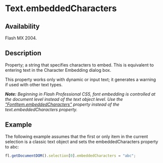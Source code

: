 # Text.embeddedCharacters

## Availability

Flash MX 2004.

## Description

Property; a string that specifies characters to embed. This is equivalent to entering text in the Character Embedding dialog box.

This property works only with dynamic or input text; it generates a warning if used with other text types.

***Note:** Beginning in Flash Professional CS5, font embedding is controlled at the document level instead of the text object level. Use the* *["FontItem.embeddedCharacters"](../FontItem_object/FontItem2.md) property instead of the text.embeddedCharacters property.*

## Example

The following example assumes that the first or only item in the current selection is a classic text object and sets the
embeddedCharacters property to abc:

```javascript
fl.getDocumentDOM().selection[0].embeddedCharacters = "abc";
```
